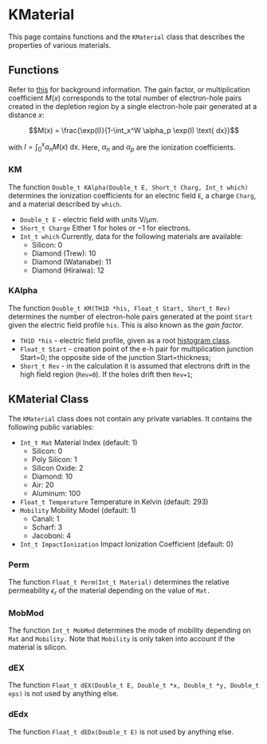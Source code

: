 # KMaterial
This page contains functions and the `KMaterial` class that describes the properties of various materials.

## Functions
Refer to [this](https://www.iue.tuwien.ac.at/phd/park/node36.html) for background information. The gain factor, or multiplication coefficient $M(x)$ corresponds to the total number of electron-hole pairs created in the depletion region by a single electron-hole pair generated at a distance $x$:

$$M(x) = \frac{\exp(I)}{1-\int_x^W \alpha_p \exp(I) \text{ dx}}$$

with $I=\int_0^x \alpha_n M(x) \text{ dx}$. Here, $\alpha_n$ and $\alpha_p$ are the ionization coefficients.
### KM
The function `Double_t KAlpha(Double_t E, Short_t Charg, Int_t which)` determines the ionization coefficients for an electric field `E`, a charge `Charg`, and a material described by `which`.

* `Double_t E` - electric field with units $\mathrm{V/\mu m}$.
* `Short_t Charge` Either $1$ for holes or $-1$ for electrons.
* `Int_t which` Currently, data for the following materials are available:
    * Silicon: 0
    * Diamond (Trew): 10
    * Diamond (Watanabe): 11
    * Diamond (Hiraiwa): 12

### KAlpha
The function `Double_t KM(TH1D *his, Float_t Start, Short_t Rev)` determines the number of electron-hole pairs generated at the point `Start` given the electric field profile `his`. This is also known as the *gain factor*.

* `TH1D *his` - electric field profile, given as a root [histogram class](https://root.cern.ch/doc/master/classTH1D.html).
* `Float_t Start` - creation point of the e-h pair for multiplication junction Start=0; the opposite side of the junction Start=thickness;
* `Short_t Rev` - in the calculation it is assumed that electrons drift in the high field region (`Rev=0`). If the holes drift then `Rev=1`;

## KMaterial Class
The `KMaterial` class does not contain any private variables. It contains the following public variables:

* `Int_t Mat` Material Index (default: 1)
    * Silicon: 0
    * Poly Silicon: 1
    * Silicon Oxide: 2
    * Diamond: 10
    * Air: 20
    * Aluminum: 100
* `Float_t Temperature` Temperature in Kelvin (default: 293)
* `Mobility` Mobility Model (default: 1)
    * Canali: 1
    * Scharf: 3
    * Jacoboni: 4
* `Int_t ImpactIonization` Impact Ionization Coefficient (default: 0)

### Perm
The function `Float_t Perm(Int_t Material)` determines the relative permeability $\epsilon_r$ of the material depending on the value of `Mat.`

### MobMod
The function `Int_t MobMod` determines the mode of mobility depending on `Mat` and `Mobility.` Note that `Mobility` is only taken into account if the material is silicon.

### dEX
The function `Float_t dEX(Double_t E, Double_t *x, Double_t *y, Double_t eps)` is not used by anything else.

### dEdx
The function `Float_t dEDx(Double_t E)` is not used by anything else.